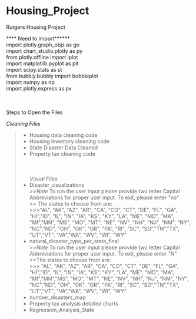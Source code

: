 # Housing_Project
Rutgers Housing Project


**** Need to import****** <br>
import plotly.graph_objs as go <br>
import chart_studio.plotly as py <br>
from plotly.offline import iplot <br>
import matplotlib.pyplot as plt <br>
import scipy.stats as st <br>
from bubbly.bubbly import bubbleplot <br>
import numpy as np <br>
import plotly.express as px <br>
<br><br>


Steps to Open the Files <br>

*Cleaning Files* <br>
> - Housing data cleaning code<br>
> - Housing inventory cleaning code<br>
> - State Disaster Data Cleaned<br>
> - Property tax cleaning code<br>
<br><br><br>
*Visual Files*<br>
> - Disaster_visualizations<br>
    >>*Note* To run the user input please provide two letter Capital Abbreviations for proper user input. To exit, please enter "no" <br>
    >> The states to choose from are:<br>
    >>>"AL", "AK", "AZ", "AR", "CA", "CO", "CT", "DE", "FL", "GA", "HI","ID", "IL", "IN", "IA", "KS", "KY", "LA", "ME", "MD", "MA", "MI","MN",       "MS", "MO", "MT", "NE", "NV", "NH", "NJ", "NM", "NY", "NC","ND", "OH", "OK", "OR", "PA", "RI", "SC", "SD","TN","TX", "UT","VT",      "VA","WA", "WV", "WI", "WY" <br>
> - natural_disaster_type_per_state_final<br>
     >>*Note* To run the user input please provide two letter Capital Abbreviations for proper user input. To exit, please enter "N" <br>
      >>The states to choose from are:<br>
      >>> "AL", "AK", "AZ", "AR", "CA", "CO", "CT", "DE", "FL", "GA", "HI","ID", "IL", "IN", "IA", "KS", "KY", "LA", "ME", "MD", "MA", "MI","MN","MS", "MO", "MT", "NE", "NV", "NH", "NJ", "NM", "NY", "NC","ND", "OH", "OK", "OR", "PA", "RI", "SC", "SD","TN","TX", "UT","VT",      "VA","WA", "WV", "WI", "WY" <br>
> - number_disasters_map<br>
> - Property tax analysis detailed charts<br>
> - Regression_Analysis_State<br>
